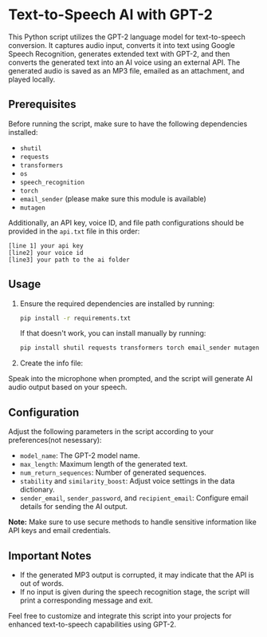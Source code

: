 # Text-to-Speech AI with GPT-2

This Python script utilizes the GPT-2 language model for text-to-speech conversion. It captures audio input, converts it into text using Google Speech Recognition, generates extended text with GPT-2, and then converts the generated text into an AI voice using an external API. The generated audio is saved as an MP3 file, emailed as an attachment, and played locally.

## Prerequisites

Before running the script, make sure to have the following dependencies installed:

- `shutil`
- `requests`
- `transformers`
- `os`
- `speech_recognition`
- `torch`
- `email_sender` (please make sure this module is available)
- `mutagen`

Additionally, an API key, voice ID, and file path configurations should be provided in the `api.txt` file in this order:
   ```
   [line 1] your api key
   [line2] your voice id
   [line3] your path to the ai folder
```

## Usage

1. Ensure the required dependencies are installed by running:

   ```bash
   pip install -r requirements.txt
   ```
   If that doesn't work, you can install manually by running:
   ```bash
   pip install shutil requests transformers torch email_sender mutagen SpeechRecognition
   
3. Create the info file:

   

   

Speak into the microphone when prompted, and the script will generate AI audio output based on your speech.

## Configuration

Adjust the following parameters in the script according to your preferences(not nesessary):

- `model_name`: The GPT-2 model name.
- `max_length`: Maximum length of the generated text.
- `num_return_sequences`: Number of generated sequences.
- `stability` and `similarity_boost`: Adjust voice settings in the data dictionary.
- `sender_email`, `sender_password`, and `recipient_email`: Configure email details for sending the AI output.

**Note:** Make sure to use secure methods to handle sensitive information like API keys and email credentials.

## Important Notes

- If the generated MP3 output is corrupted, it may indicate that the API is out of words.
- If no input is given during the speech recognition stage, the script will print a corresponding message and exit.

Feel free to customize and integrate this script into your projects for enhanced text-to-speech capabilities using GPT-2.
